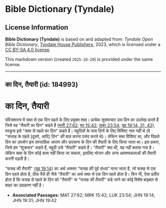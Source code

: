 # Bible Dictionary (Tyndale)

## License Information

**Bible Dictionary (Tyndale)** is based on and adapted from: _Tyndale Open Bible Dictionary_, [Tyndale House Publishers](https://tyndaleopenresources.com/), 2023, which is licensed under a [CC BY-SA 4.0 license](https://creativecommons.org/licenses/by-sa/4.0/legalcode.en).

This markdown version (created `2025-10-20`) is provided under the same license.



--------------------------------

## का दिन, तैयारी (id: 184993)

का दिन, तैयारी
==============

पवित्रशास्त्र में सब्त से एक दिन पहले के लिए प्रयुक्त शब्द। प्रत्येक सुसमाचार उस दिन का उल्लेख करते हैं जिसे वह "तैयारी का दिन" कहते हैं ([मत्ती 27:62](https://ref.ly/Matt27:62); [मर 15:42](https://ref.ly/Mark15:42); [लूका 23:54](https://ref.ly/Luke23:54); [यूह 19:14, 31, 42](https://ref.ly/John19:14,John19:31,John19:42)), मरकुस इसे "सब्त से पहले का दिन" कहते हैं। यहूदियों के पास दिनों के लिए विशिष्ट नाम नहीं थे (वे "सप्ताह के पहले \[दूसरे, आदि] दिन" की बात करना पसंद करते थे)। लेकिन सब्त विशिष्ट था, और पिछले दिन का उपयोग इस साप्ताहिक आराम और उपासना के दिन की तैयारी के लिए किया जाता था। इस प्रकार, जिसे हम “शुक्रवार” कहते हैं, यहूदी उसे “तैयारी” कहते हैं। “तैयारी” क्या थी, यह नहीं बताया गया है। लेकिन सब्त के दिन कोई काम नहीं किया जा सकता, इसलिए भोजन और अन्य आवश्यकताओं की तैयारी करनी पड़ती है।

"फसह की तैयारी" ([यूह 19:14](https://ref.ly/John19:14)) का अर्थ अक्सर “फसह की पूर्व संध्या” माना जाता है, जो फसह से एक दिन पहले होता है, ठीक वैसे ही जैसे “तैयारी” का अर्थ सब्त से एक दिन पहले होता है। फिर भी, ऐसा प्रतीत होता है कि फसह से पहले के दिन को "तैयारी" या "फसह की तैयारी" कहे जाने का कोई विशेष बाइबल से बाहर का उदाहरण नहीं है।

* **Associated Passages:** MAT 27:62; MRK 15:42; LUK 23:54; JHN 19:14; JHN 19:31; JHN 19:42

